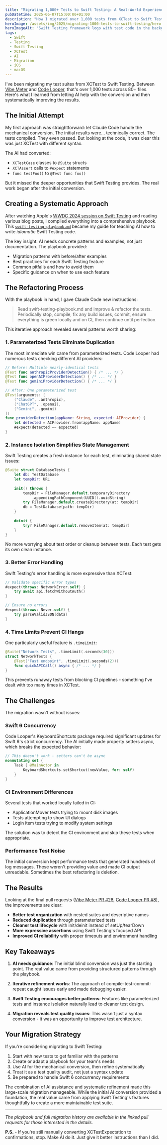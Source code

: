 ```yaml
---
title: "Migrating 1,000+ Tests to Swift Testing: A Real-World Experience"
pubDatetime: 2025-06-07T15:00:00+01:00
description: "How I migrated over 1,000 tests from XCTest to Swift Testing across two projects, with AI assistance and systematic refinement"
heroImage: /assets/img/2025/migrating-1000-tests-to-swift-testing/hero.png
heroImageAlt: "Swift Testing framework logo with test code in the background"
tags:
  - Swift
  - Testing
  - Swift-Testing
  - XCTest
  - AI
  - Migration
  - iOS
  - macOS
---
```


I've been migrating my test suites from XCTest to Swift Testing. Between [Vibe Meter](https://github.com/steipete/VibeMeter) and [Code Looper](https://github.com/steipete/CodeLooper), that's over 1,000 tests across 80+ files. Here's what I learned from letting AI help with the conversion and then systematically improving the results.

## The Initial Attempt

My first approach was straightforward: let Claude Code handle the mechanical conversion. The initial results were... technically correct. The tests compiled. They even passed. But looking at the code, it was clear this was just XCTest with different syntax.

The AI had converted:
- `XCTestCase` classes to `@Suite` structs
- `XCTAssert` calls to `#expect` statements  
- `func testFoo()` to `@Test func foo()`

But it missed the deeper opportunities that Swift Testing provides. The real work began after the initial conversion.

## Creating a Systematic Approach

After watching Apple's [WWDC 2024 session on Swift Testing](https://developer.apple.com/videos/play/wwdc2024/10195/) and reading various blog posts, I compiled everything into a comprehensive playbook. This [`swift-testing-playbook.md`](https://gist.github.com/steipete/84a5952c22e1ff9b6fe274ab079e3a95) became my guide for teaching AI how to write *idiomatic* Swift Testing code.

The key insight: AI needs concrete patterns and examples, not just documentation. The playbook provided:
- Migration patterns with before/after examples
- Best practices for each Swift Testing feature
- Common pitfalls and how to avoid them
- Specific guidance on when to use each feature

## The Refactoring Process

With the playbook in hand, I gave Claude Code new instructions:

> Read swift-testing-playbook.md and improve & refactor the tests. Periodically stop, compile, fix any build issues, commit, ensure everything is green locally and on CI, then continue until perfection.

This iterative approach revealed several patterns worth sharing:

### 1. Parameterized Tests Eliminate Duplication

The most immediate win came from parameterized tests. Code Looper had numerous tests checking different AI providers:

```swift
// Before: Multiple nearly-identical tests
@Test func anthropicProviderDetection() { /* ... */ }
@Test func openAIProviderDetection() { /* ... */ }
@Test func geminiProviderDetection() { /* ... */ }

// After: One parameterized test
@Test(arguments: [
    ("Claude", .anthropic),
    ("ChatGPT", .openai),
    ("Gemini", .gemini)
])
func providerDetection(appName: String, expected: AIProvider) {
    let detected = AIProvider.from(appName: appName)
    #expect(detected == expected)
}
```

### 2. Instance Isolation Simplifies State Management

Swift Testing creates a fresh instance for each test, eliminating shared state issues:

```swift
@Suite struct DatabaseTests {
    let db: TestDatabase
    let tempDir: URL
    
    init() throws {
        tempDir = FileManager.default.temporaryDirectory
            .appendingPathComponent(UUID().uuidString)
        try FileManager.default.createDirectory(at: tempDir)
        db = TestDatabase(path: tempDir)
    }
    
    deinit {
        try? FileManager.default.removeItem(at: tempDir)
    }
}
```

No more worrying about test order or cleanup between tests. Each test gets its own clean instance.

### 3. Better Error Handling

Swift Testing's error handling is more expressive than XCTest:

```swift
// Validate specific error types
#expect(throws: NetworkError.self) {
    try await api.fetchWithoutAuth()
}

// Ensure no errors
#expect(throws: Never.self) {
    try parseValidJSON(data)
}
```

### 4. Time Limits Prevent CI Hangs

One particularly useful feature is `.timeLimit`:

```swift
@Suite("Network Tests", .timeLimit(.seconds(30)))
struct NetworkTests {
    @Test("Fast endpoint", .timeLimit(.seconds(2)))
    func quickAPICall() async { /* ... */ }
}
```

This prevents runaway tests from blocking CI pipelines - something I've dealt with too many times in XCTest.

## The Challenges

The migration wasn't without issues:

### Swift 6 Concurrency

Code Looper's KeyboardShortcuts package required significant updates for Swift 6's strict concurrency. The AI initially made property setters async, which breaks the expected behavior:

```swift
// This doesn't work - setters can't be async
nonmutating set {
    Task { @MainActor in
        KeyboardShortcuts.setShortcut(newValue, for: self)
    }
}
```

### CI Environment Differences

Several tests that worked locally failed in CI:
- ApplicationMover tests trying to mount disk images
- Tests attempting to show UI dialogs
- Login item tests trying to modify system settings

The solution was to detect the CI environment and skip these tests when appropriate.

### Performance Test Noise

The initial conversion kept performance tests that generated hundreds of log messages. These weren't providing value and made CI output unreadable. Sometimes the best refactoring is deletion.

## The Results

Looking at the final pull requests ([Vibe Meter PR #28](https://github.com/steipete/VibeMeter/pull/28), [Code Looper PR #8](https://github.com/steipete/CodeLooper/pull/8)), the improvements are clear:

- **Better test organization** with nested suites and descriptive names
- **Reduced duplication** through parameterized tests
- **Cleaner test lifecycle** with init/deinit instead of setUp/tearDown
- **More expressive assertions** using Swift Testing's focused API
- **Improved CI reliability** with proper timeouts and environment handling

## Key Takeaways

1. **AI needs guidance**: The initial blind conversion was just the starting point. The real value came from providing structured patterns through the playbook.

2. **Iterative refinement works**: The approach of compile-test-commit-repeat caught issues early and made debugging easier.

3. **Swift Testing encourages better patterns**: Features like parameterized tests and instance isolation naturally lead to cleaner test design.

4. **Migration reveals test quality issues**: This wasn't just a syntax conversion - it was an opportunity to improve test architecture.

## Your Migration Strategy

If you're considering migrating to Swift Testing:

1. Start with new tests to get familiar with the patterns
2. Create or adapt a playbook for your team's needs
3. Use AI for the mechanical conversion, then refine systematically
4. Treat it as a test quality audit, not just a syntax update
5. Be prepared to handle Swift 6 concurrency requirements

The combination of AI assistance and systematic refinement made this large-scale migration manageable. While the initial AI conversion provided a foundation, the real value came from applying Swift Testing's features thoughtfully to create a more maintainable test suite.

---

*The playbook and full migration history are available in the linked pull requests for those interested in the details.*

**P.S.** - If you're still manually converting XCTestExpectation to confirmations, stop. Make AI do it. Just give it better instructions than I did.